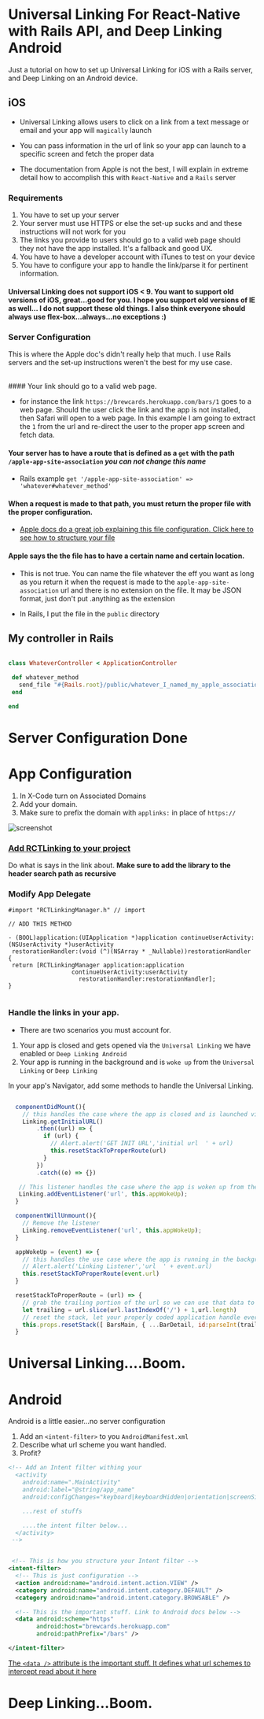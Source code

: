 # Universal Linking For React-Native with Rails API, and Deep Linking Android
Just a tutorial on how to set up Universal Linking for iOS with a Rails server, and Deep Linking on an Android device.

## iOS
- Universal Linking allows users to click on a link from a text message or email and your app will `magically` launch

- You can pass information in the url of link so your app can launch to a specific screen and fetch the proper data

- The documentation from Apple is not the best, I will explain in extreme detail how to accomplish this with `React-Native` and a `Rails` server

### Requirements

1.  You have to set up your server
2.  Your server must use HTTPS or else the set-up sucks and and these instructions will not work for you
2.  The links you provide to users should go to a valid web page should they not have the app installed.  It's a fallback and good UX.
3.  You have to have a developer account with iTunes to test on your device
4.  You have to configure your app to handle the link/parse it for pertinent information.

#### Universal Linking does not support iOS < 9.  You want to support old versions of iOS, great...good for you.  I hope you support old versions of IE as well...  I do not support these old things.  I also think everyone should always use flex-box...always...no exceptions :)

### Server Configuration

This is where the Apple doc's didn't really help that much.  I use Rails servers and the set-up instructions weren't the best for my use case.

<br>
####  Your link should go to a valid web page.

- for instance the link `https://brewcards.herokuapp.com/bars/1` goes to a web page.  Should the user click the link and the app is not installed, then Safari will open to a web page.  In this example I am going to extract the `1` from the url and re-direct the user to the proper app screen and fetch data.


#### Your server has to have a route that is defined as a `get` with the path `/apple-app-site-association`  *you can not change this name*

-  Rails example `get '/apple-app-site-association' => 'whatever#whatever_method'`


#### When a request is made to that path, you must return the proper file with the proper configuration.
-  <a href="https://developer.apple.com/library/content/documentation/General/Conceptual/AppSearch/UniversalLinks.html#//apple_ref/doc/uid/TP40016308-CH12-SW1">Apple docs do a great job explaining this file configuration.  Click here to see how to structure your file</a>

####  Apple says the the file has to have a certain name and certain location.  
-  This is not true.  You can name the file whatever the eff you want as long as you return it when the request is made to the `apple-app-site-association` url and there is no extension on the file.  It may be JSON format, just don't put .anything as the extension

- In Rails, I put the file in the `public` directory


## My controller in Rails


```ruby

class WhateverController < ApplicationController

 def whatever_method
   send_file "#{Rails.root}/public/whatever_I_named_my_apple_association_file_with_no_extension", {:type => "application/json"}
 end

end

```  

# Server Configuration Done

# App Configuration

1.  In X-Code turn on Associated Domains
2.  Add your domain.
3.  Make sure to prefix the domain with `applinks:` in place of `https://`

![screenshot](./assets/exone.png)

### <a href="https://facebook.github.io/react-native/docs/linking-libraries-ios.html#manual-linking">Add RCTLinking to your project</a>
Do what is says in the link about. **Make sure to add the library to the header search path as recursive**


### Modify App Delegate

```objc
#import "RCTLinkingManager.h" // import

// ADD THIS METHOD

- (BOOL)application:(UIApplication *)application continueUserActivity:(NSUserActivity *)userActivity
 restorationHandler:(void (^)(NSArray * _Nullable))restorationHandler
{
 return [RCTLinkingManager application:application
                  continueUserActivity:userActivity
                    restorationHandler:restorationHandler];
}


```

### Handle the links in your app.

-  There are two scenarios you must account for.
1.  Your app is closed and gets opened via the `Universal Linking` we have enabled or `Deep Linking Android`
2.  Your app is running in the background and is `woke up` from the `Universal Linking` or `Deep Linking`

In your app's Navigator, add some methods to handle the Universal Linking.

```js

  componentDidMount(){
    // this handles the case where the app is closed and is launched via Universal Linking.
    Linking.getInitialURL()
        .then((url) => {
          if (url) {
            // Alert.alert('GET INIT URL','initial url  ' + url)
            this.resetStackToProperRoute(url)
          }
        })
        .catch((e) => {})

   // This listener handles the case where the app is woken up from the Universal or Deep Linking
   Linking.addEventListener('url', this.appWokeUp);
  }

  componentWillUnmount(){
    // Remove the listener
    Linking.removeEventListener('url', this.appWokeUp);
  }

  appWokeUp = (event) => {
    // this handles the use case where the app is running in the background and is activated by the listener...
    // Alert.alert('Linking Listener','url  ' + event.url)
    this.resetStackToProperRoute(event.url)
  }

  resetStackToProperRoute = (url) => {
    // grab the trailing portion of the url so we can use that data to fetch proper information from the server
    let trailing = url.slice(url.lastIndexOf('/') + 1,url.length)
    // reset the stack, let your properly coded application handle everything and populate everthing.
    this.props.resetStack([ BarsMain, { ...BarDetail, id:parseInt(trailing) } ])
  }
```


# Universal Linking....Boom.

# Android

Android is a little easier...no server configuration

1.  Add an `<intent-filter>` to you `AndroidManifest.xml`
2.  Describe what url scheme you want handled.
3.  Profit?

```xml
<!-- Add an Intent filter withing your       
  <activity
    android:name=".MainActivity"
    android:label="@string/app_name"
    android:configChanges="keyboard|keyboardHidden|orientation|screenSize">

    ...rest of stuffs

    ....the intent filter below...
  </activity>
 -->


 <!-- This is how you structure your Intent filter -->
<intent-filter>
  <!-- This is just configuration -->
  <action android:name="android.intent.action.VIEW" />
  <category android:name="android.intent.category.DEFAULT" />
  <category android:name="android.intent.category.BROWSABLE" />

  <!-- This is the important stuff. Link to Android docs below -->
  <data android:scheme="https"
        android:host="brewcards.herokuapp.com"
        android:pathPrefix="/bars" />

</intent-filter>

```

<a href="https://developer.android.com/training/app-indexing/deep-linking.html#adding-filters">The `<data />` attribute is the important stuff.  It defines what url schemes to intercept read about it here </a>

# Deep Linking...Boom.
